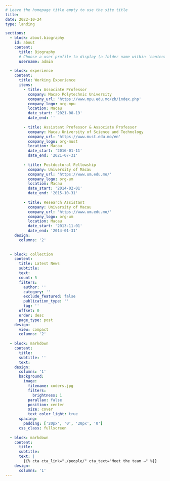 ```yaml
---
# Leave the homepage title empty to use the site title
title:
date: 2022-10-24
type: landing

sections:
  - block: about.biography
    id: about
    content:
      title: Biography
      # Choose a user profile to display (a folder name within `content/authors/`)
      username: admin
  
  - block: experience
    content:
      title: Working Experience
      items:
        - title: Associate Professor
          company: Macao Polytechnic University
          company_url: 'https://www.mpu.edu.mo/zh/index.php'
          company_logo: org-mpu
          location: Macau
          date_start: '2021-08-19'
          date_end: ''
      
        - title: Assistant Professor & Associate Professor
          company: Macau University of Science and Technology
          company_url: 'https://www.must.edu.mo/en'
          company_logo: org-must
          location: Macau
          date_start: '2016-01-11'
          date_end: '2021-07-31'
      
        - title: Postdoctoral Fellowship
          company: University of Macau
          company_url: 'https://www.um.edu.mo/'
          company_logo: org-um
          location: Macau
          date_start: '2014-02-01'
          date_end: '2015-10-31'
          
        - title: Research Assistant
          company: University of Macau
          company_url: 'https://www.um.edu.mo/'
          company_logo: org-um
          location: Macau
          date_start: '2013-11-01'
          date_end: '2014-01-31'
    design:
      columns: '2'
        
  
  - block: collection
    content:
      title: Latest News
      subtitle:
      text:
      count: 5
      filters:
        author: ''
        category: ''
        exclude_featured: false
        publication_type: ''
        tag: ''
      offset: 0
      order: desc
      page_type: post
    design:
      view: compact
      columns: '2'
  
  - block: markdown
    content:
      title:
      subtitle: ''
      text:
    design:
      columns: '1'
      background:
        image: 
          filename: coders.jpg
          filters:
            brightness: 1
          parallax: false
          position: center
          size: cover
          text_color_light: true
      spacing:
        padding: ['20px', '0', '20px', '0']
      css_class: fullscreen
  
  - block: markdown
    content:
      title:
      subtitle:
      text: |
        {{% cta cta_link="./people/" cta_text="Meet the team →" %}}
    design:
      columns: '1'
---
```


